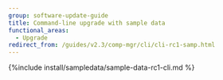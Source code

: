 ```yaml
---
group: software-update-guide
title: Command-line upgrade with sample data
functional_areas:
  - Upgrade
redirect_from: /guides/v2.3/comp-mgr/cli/cli-rc1-samp.html
---
```


{%include install/sampledata/sample-data-rc1-cli.md %}

